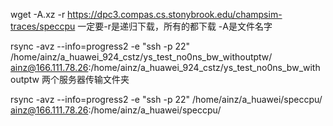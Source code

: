  wget -A.xz -r https://dpc3.compas.cs.stonybrook.edu/champsim-traces/speccpu
 一定要-r是递归下载，所有的都下载
 -A是文件名字

rsync -avz --info=progress2 -e "ssh -p 22" /home/ainz/a_huawei_924_cstz/ys_test_no0ns_bw_withoutptw/ ainz@166.111.78.26:/home/ainz/a_huawei_924_cstz/ys_test_no0ns_bw_withoutptw
两个服务器传输文件夹

rsync -avz --info=progress2 -e "ssh -p 22" /home/ainz/a_huawei/speccpu/ ainz@166.111.78.26:/home/ainz/a_huawei/speccpu/